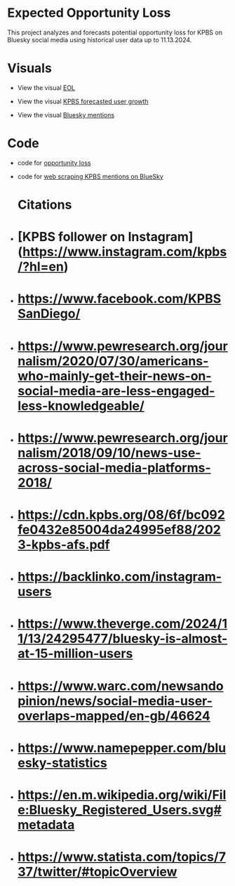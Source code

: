 # Expected Opportunity Loss
This project analyzes and forecasts potential opportunity loss for KPBS on Bluesky social media using historical user data up to 11.13.2024.
# Visuals
- View the visual [EOL](EOL_KPBS_Bluesky.pdf)

- View the visual [KPBS forecasted user growth](user_growth_KPBS_Bluesky.pdf)

- View the visual [Bluesky mentions](Bluesky_Mentions_KPBS.pdf)
# Code
- code for [opportunity loss](https://github.com/davemccampbell/Expected-Opportunity-Loss/blob/main/opportunity_loss_kpbs.ipynb)

- code for [web scraping KPBS mentions on BlueSky](https://github.com/davemccampbell/Expected-Opportunity-Loss/blob/main/bluesky_query_scraping.ipynb)
  # Citations
- # [KPBS follower on Instagram] (https://www.instagram.com/kpbs/?hl=en)
- # https://www.facebook.com/KPBSSanDiego/
- # https://www.pewresearch.org/journalism/2020/07/30/americans-who-mainly-get-their-news-on-social-media-are-less-engaged-less-knowledgeable/
- # https://www.pewresearch.org/journalism/2018/09/10/news-use-across-social-media-platforms-2018/
- # https://cdn.kpbs.org/08/6f/bc092fe0432e85004da24995ef88/2023-kpbs-afs.pdf
- # https://backlinko.com/instagram-users
- # https://www.theverge.com/2024/11/13/24295477/bluesky-is-almost-at-15-million-users
- # https://www.warc.com/newsandopinion/news/social-media-user-overlaps-mapped/en-gb/46624
- # https://www.namepepper.com/bluesky-statistics
- # https://en.m.wikipedia.org/wiki/File:Bluesky_Registered_Users.svg#metadata
- # https://www.statista.com/topics/737/twitter/#topicOverview
